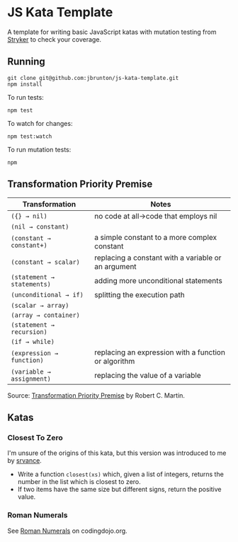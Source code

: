 # JS Kata Template

A template for writing basic JavaScript katas with mutation testing from [Stryker](https://stryker-mutator.io/) to check your coverage.

## Running

```
git clone git@github.com:jbrunton/js-kata-template.git
npm install
```

To run tests:

```
npm test
```

To watch for changes:

```
npm test:watch
```

To run mutation tests:

```
npm 
```

## Transformation Priority Premise

| Transformation | Notes |
| -------------- | ----- |
| `({} → nil)` | no code at all->code that employs nil |
| `(nil → constant)` | |
| `(constant → constant+)` | a simple constant to a more complex constant |
| `(constant → scalar)` | replacing a constant with a variable or an argument |
| `(statement → statements)` | adding more unconditional statements |
| `(unconditional → if)` | splitting the execution path |
| `(scalar → array)` | |
| `(array → container)` | |
| `(statement → recursion)` | |
| `(if → while)` | |
| `(expression → function)` | replacing an expression with a function or algorithm |
| `(variable → assignment)` | replacing the value of a variable |

Source: [Transformation Priority Premise](http://blog.cleancoder.com/uncle-bob/2013/05/27/TheTransformationPriorityPremise.html) by Robert C. Martin.

## Katas

### Closest To Zero

I'm unsure of the origins of this kata, but this version was introduced to me by [srvance](https://github.com/srvance).

* Write a function `closest(xs)` which, given a list of integers, returns the number in the list which is closest to zero.
* If two items have the same size but different signs, return the positive value.

### Roman Numerals

See [Roman Numerals](https://codingdojo.org/kata/RomanNumerals/) on codingdojo.org.
